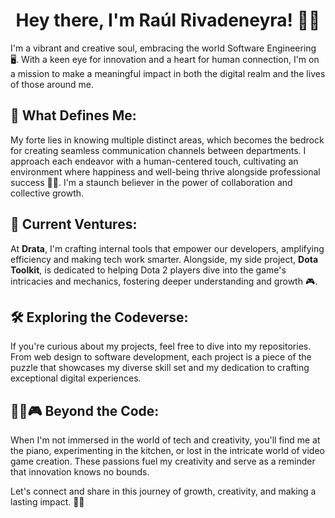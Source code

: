 <h1 align="center">Hey there, I'm Raúl Rivadeneyra! 👋🏼</h1>

I'm a vibrant and creative soul, embracing the world Software Engineering 🖥. With a keen eye for innovation and a heart for human connection, I'm on a mission to make a meaningful impact in both the digital realm and the lives of those around me.

## 🌟 What Defines Me:

My forte lies in knowing multiple distinct areas, which becomes the bedrock for creating seamless communication channels between departments. I approach each endeavor with a human-centered touch, cultivating an environment where happiness and well-being thrive alongside professional success 💪🏼. I'm a staunch believer in the power of collaboration and collective growth.

## 🚀 Current Ventures:

At **Drata**, I'm crafting internal tools that empower our developers, amplifying efficiency and making tech work smarter. Alongside, my side project, **Dota Toolkit**, is dedicated to helping Dota 2 players dive into the game's intricacies and mechanics, fostering deeper understanding and growth 🎮.

## 🛠️ Exploring the Codeverse:

If you're curious about my projects, feel free to dive into my repositories. From web design to software development, each project is a piece of the puzzle that showcases my diverse skill set and my dedication to crafting exceptional digital experiences.

## 🎹🍳🎮 Beyond the Code:

When I'm not immersed in the world of tech and creativity, you'll find me at the piano, experimenting in the kitchen, or lost in the intricate world of video game creation. These passions fuel my creativity and serve as a reminder that innovation knows no bounds.

Let's connect and share in this journey of growth, creativity, and making a lasting impact. 🚀🎉
